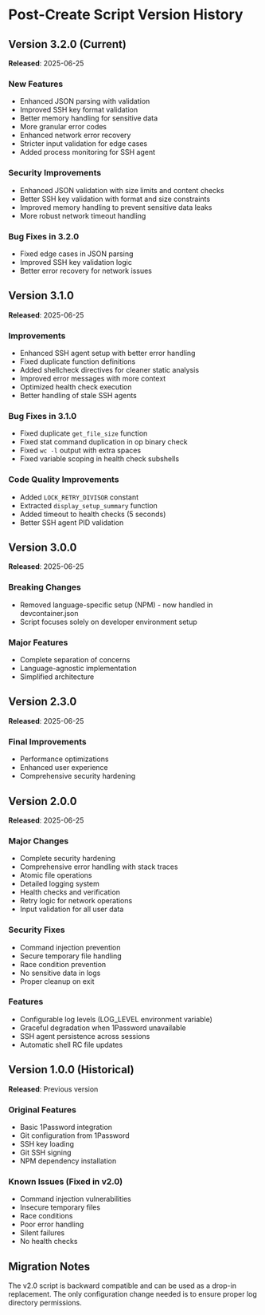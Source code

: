 # Post-Create Script Version History

## Version 3.2.0 (Current)

**Released**: 2025-06-25

### New Features

- Enhanced JSON parsing with validation
- Improved SSH key format validation
- Better memory handling for sensitive data
- More granular error codes
- Enhanced network error recovery
- Stricter input validation for edge cases
- Added process monitoring for SSH agent

### Security Improvements

- Enhanced JSON validation with size limits and content checks
- Better SSH key validation with format and size constraints
- Improved memory handling to prevent sensitive data leaks
- More robust network timeout handling

### Bug Fixes in 3.2.0

- Fixed edge cases in JSON parsing
- Improved SSH key validation logic
- Better error recovery for network issues

## Version 3.1.0

**Released**: 2025-06-25

### Improvements

- Enhanced SSH agent setup with better error handling
- Fixed duplicate function definitions
- Added shellcheck directives for cleaner static analysis
- Improved error messages with more context
- Optimized health check execution
- Better handling of stale SSH agents

### Bug Fixes in 3.1.0

- Fixed duplicate `get_file_size` function
- Fixed stat command duplication in op binary check
- Fixed `wc -l` output with extra spaces
- Fixed variable scoping in health check subshells

### Code Quality Improvements

- Added `LOCK_RETRY_DIVISOR` constant
- Extracted `display_setup_summary` function
- Added timeout to health checks (5 seconds)
- Better SSH agent PID validation

## Version 3.0.0

**Released**: 2025-06-25

### Breaking Changes

- Removed language-specific setup (NPM) - now handled in devcontainer.json
- Script focuses solely on developer environment setup

### Major Features

- Complete separation of concerns
- Language-agnostic implementation
- Simplified architecture

## Version 2.3.0

**Released**: 2025-06-25

### Final Improvements

- Performance optimizations
- Enhanced user experience
- Comprehensive security hardening

## Version 2.0.0

**Released**: 2025-06-25

### Major Changes

- Complete security hardening
- Comprehensive error handling with stack traces
- Atomic file operations
- Detailed logging system
- Health checks and verification
- Retry logic for network operations
- Input validation for all user data

### Security Fixes

- Command injection prevention
- Secure temporary file handling
- Race condition prevention
- No sensitive data in logs
- Proper cleanup on exit

### Features

- Configurable log levels (LOG_LEVEL environment variable)
- Graceful degradation when 1Password unavailable
- SSH agent persistence across sessions
- Automatic shell RC file updates

## Version 1.0.0 (Historical)

**Released**: Previous version

### Original Features

- Basic 1Password integration
- Git configuration from 1Password
- SSH key loading
- Git SSH signing
- NPM dependency installation

### Known Issues (Fixed in v2.0)

- Command injection vulnerabilities
- Insecure temporary files
- Race conditions
- Poor error handling
- Silent failures
- No health checks

## Migration Notes

The v2.0 script is backward compatible and can be used as a drop-in replacement.
The only configuration change needed is to ensure proper log directory permissions.
